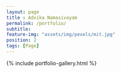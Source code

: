 ```yaml
--- 
layout: page
title : Advika Namasivayam 
permalink: /portfolio/
subtitle: 
feature-img: "assets/img/pexels/mit.jpg"
position: 2
tags: [Page]
---
```

{% include portfolio-gallery.html %}

